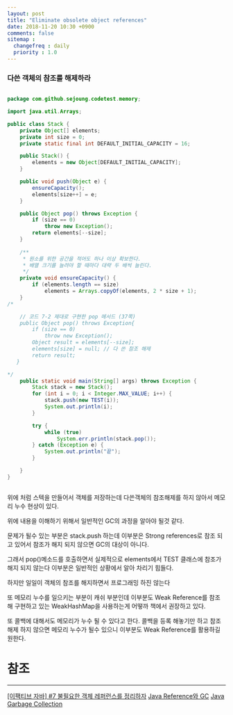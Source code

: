 ```yaml
---
layout: post
title: "Eliminate obsolete object references"
date: 2018-11-20 10:30 +0900
comments: false
sitemap :
  changefreq : daily
  priority : 1.0
---
```


### 다쓴 객체의 참조를 해제하라

```java

package com.github.sejoung.codetest.memory;

import java.util.Arrays;

public class Stack {
    private Object[] elements;
    private int size = 0;
    private static final int DEFAULT_INITIAL_CAPACITY = 16;

    public Stack() {
        elements = new Object[DEFAULT_INITIAL_CAPACITY];
    }

    public void push(Object e) {
        ensureCapacity();
        elements[size++] = e;
    }

    public Object pop() throws Exception {
        if (size == 0)
            throw new Exception();
        return elements[--size];
    }
    
    /**
     * 원소를 위한 공간을 적어도 하나 이상 확보한다.
     * 배열 크기를 늘려야 할 때마다 대략 두 배씩 늘린다.
     */
    private void ensureCapacity() {
        if (elements.length == size)
            elements = Arrays.copyOf(elements, 2 * size + 1);
    }
/*

    // 코드 7-2 제대로 구현한 pop 메서드 (37쪽)
    public Object pop() throws Exception{
        if (size == 0)
            throw new Exception();
        Object result = elements[--size];
        elements[size] = null; // 다 쓴 참조 해제
        return result;
   }

*/
    public static void main(String[] args) throws Exception {
        Stack stack = new Stack();
        for (int i = 0; i < Integer.MAX_VALUE; i++) {
            stack.push(new TEST(i));
            System.out.println(i);
        }

        try {
            while (true)
                System.err.println(stack.pop());
        } catch (Exception e) {
            System.out.println("끝");
        }

    }
}



```

위에 처럼 스텍을 만들어서 객체를 저장하는데 다쓴객체의 참조해제를 하지 않아서 메모리 누수 현상이 있다. 

위에 내용을 이해하기 위해서 일반적인 GC의 과정을 알아야 될것 같다.

문제가 될수 있는 부분은 stack.push 하는데 이부분은 Strong references로 참조 되고 있어서 참조가 해지 되지 않으면 GC의 대상이 아니다.

그래서 pop()메소드를 호출하면서 실제적으로 elements에서 TEST 클래스에 참조가 해지 되지 않는다 이부분은 일반적인 상황에서 알아 차리기 힘들다.

하지만 일일이 객체의 참조를 해지하면서 프로그래밍 하진 않는다 

또 메모리 누수를 일으키는 부분이 캐쉬 부분인데 이부분도 Weak Reference를 참조해 구현하고 있는 WeakHashMap을 사용하는게 어떻까 책에서 권장하고 있다.

또 콜백에 대해서도 메모리가 누수 될 수 있다고 한다. 콜백을 등록 해놓기만 하고 참조 해제 하지 않으면 메모리 누수가 될수 있으니 이부분도 Weak Reference를 활용하길 원한다.

# 참조
-----
[[이팩티브 자바] #7 불필요한 객체 레퍼런스를 정리하자](https://www.youtube.com/watch?v=YijcBaS4cu8)
[Java Reference와 GC](https://d2.naver.com/helloworld/329631)
[Java Garbage Collection](https://d2.naver.com/helloworld/1329)